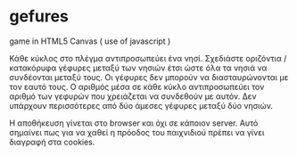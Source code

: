 # gefures
game in HTML5 Canvas ( use of javascript )

Κάθε κύκλος στο πλέγμα αντιπροσωπεύει ένα νησί. Σχεδιάστε οριζόντια / κατακόρυφα γέφυρες μεταξύ των νησιών 
έτσι ώστε όλα τα νησιά να συνδέονται μεταξύ τους. Οι γέφυρες δεν μπορούν να διασταυρώνονται με τον εαυτό τους. 
Ο αριθμός μέσα σε κάθε κύκλο αντιπροσωπεύει τον αριθμό των γεφυρών που χρειάζεται να συνδεθούν με αυτόν. 
Δεν υπάρχουν περισσότερες από δύο άμεσες γέφυρες μεταξύ δύο νησιών.

Η αποθήκευση γίνεται στο browser και όχι σε κάποιον server. Αυτό σημαίνει πως για να χαθεί η πρόοδος του παιχνιδιού 
πρέπει να γίνει διαγραφή στα cookies. 
